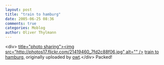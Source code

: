 ```yaml
---
layout: post
title: "train to hamburg"
date: 2005-06-25 08:36
comments: true
categories: Moblog
author: Oliver Thylmann
---
```



&lt;div&gt;	[ title=&quot;photo sharing&quot;&gt;&lt;img src=&quot;http://photos17.flickr.com/21419460_7fd2c88f06.jpg&quot; alt=&quot;&quot; /&gt;](http://www.flickr.com/photos/oliver/21419460/)	[train to hamburg](http://www.flickr.com/photos/oliver/21419460/), originally uploaded by [owt](http://www.flickr.com/people/oliver/).&lt;/div&gt;					Packed!


